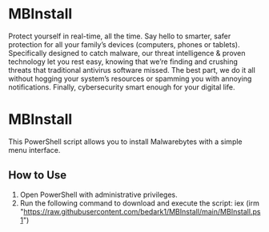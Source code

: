# MBInstall
Protect yourself in real-time, all the time.
Say hello to smarter, safer protection for all your family’s devices (computers, phones or tablets). Specifically designed to catch malware, our threat intelligence & proven technology let you rest easy, knowing that we’re finding and crushing threats that traditional antivirus software missed. The best part, we do it all without hogging your system’s resources or spamming you with annoying notifications. Finally, cybersecurity smart enough for your digital life.

# MBInstall
This PowerShell script allows you to install Malwarebytes with a simple menu interface.

## How to Use

1. Open PowerShell with administrative privileges.
2. Run the following command to download and execute the script: iex (irm "https://raw.githubusercontent.com/bedark1/MBInstall/main/MBInstall.ps1")


